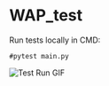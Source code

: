 # WAP_test

Run tests locally in CMD: 
```
#pytest main.py
```

![Test Run GIF](https://github.com/Ifme87/WAP_test/blob/develop/assets/2024-10-17-20-24-06.gif)
